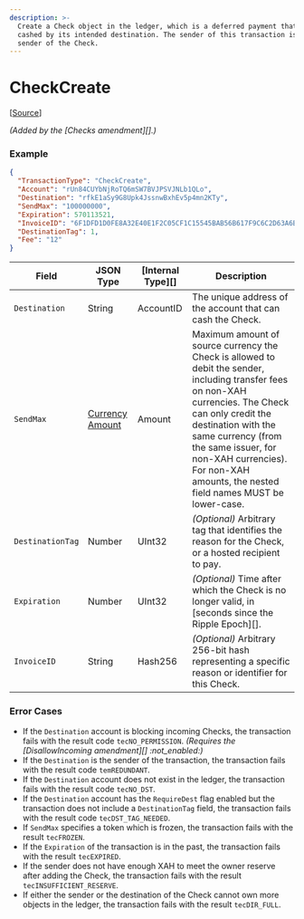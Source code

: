 ```yaml
---
description: >-
  Create a Check object in the ledger, which is a deferred payment that can be
  cashed by its intended destination. The sender of this transaction is the
  sender of the Check.
---
```


# CheckCreate

\[[Source](https://github.com/Xahau/xahaud/blob/dev/src/ripple/app/tx/impl/URIToken.cpp)]

_(Added by the \[Checks amendment]\[].)_

### Example

```json
{
  "TransactionType": "CheckCreate",
  "Account": "rUn84CUYbNjRoTQ6mSW7BVJPSVJNLb1QLo",
  "Destination": "rfkE1aSy9G8Upk4JssnwBxhEv5p4mn2KTy",
  "SendMax": "100000000",
  "Expiration": 570113521,
  "InvoiceID": "6F1DFD1D0FE8A32E40E1F2C05CF1C15545BAB56B617F9C6C2D63A6B704BEF59B",
  "DestinationTag": 1,
  "Fee": "12"
}
```

| Field            | JSON Type                                                                                                                          | \[Internal Type]\[] | Description                                                                                                                                                                                                                                                                                                 |
| ---------------- | ---------------------------------------------------------------------------------------------------------------------------------- | ------------------- | ----------------------------------------------------------------------------------------------------------------------------------------------------------------------------------------------------------------------------------------------------------------------------------------------------------- |
| `Destination`    | String                                                                                                                             | AccountID           | The unique address of the account that can cash the Check.                                                                                                                                                                                                                                                  |
| `SendMax`        | [Currency Amount](https://docs.xahau.network/technical/protocol-reference/data-types/currency-formats#specifying-currency-amounts) | Amount              | Maximum amount of source currency the Check is allowed to debit the sender, including transfer fees on non-XAH currencies. The Check can only credit the destination with the same currency (from the same issuer, for non-XAH currencies). For non-XAH amounts, the nested field names MUST be lower-case. |
| `DestinationTag` | Number                                                                                                                             | UInt32              | _(Optional)_ Arbitrary tag that identifies the reason for the Check, or a hosted recipient to pay.                                                                                                                                                                                                          |
| `Expiration`     | Number                                                                                                                             | UInt32              | _(Optional)_ Time after which the Check is no longer valid, in \[seconds since the Ripple Epoch]\[].                                                                                                                                                                                                        |
| `InvoiceID`      | String                                                                                                                             | Hash256             | _(Optional)_ Arbitrary 256-bit hash representing a specific reason or identifier for this Check.                                                                                                                                                                                                            |

### Error Cases

* If the `Destination` account is blocking incoming Checks, the transaction fails with the result code `tecNO_PERMISSION`. _(Requires the \[DisallowIncoming amendment]\[] :not\_enabled:)_
* If the `Destination` is the sender of the transaction, the transaction fails with the result code `temREDUNDANT`.
* If the `Destination` account does not exist in the ledger, the transaction fails with the result code `tecNO_DST`.
* If the `Destination` account has the `RequireDest` flag enabled but the transaction does not include a `DestinationTag` field, the transaction fails with the result code `tecDST_TAG_NEEDED`.
* If `SendMax` specifies a token which is frozen, the transaction fails with the result `tecFROZEN`.
* If the `Expiration` of the transaction is in the past, the transaction fails with the result `tecEXPIRED`.
* If the sender does not have enough XAH to meet the owner reserve after adding the Check, the transaction fails with the result `tecINSUFFICIENT_RESERVE`.
* If either the sender or the destination of the Check cannot own more objects in the ledger, the transaction fails with the result `tecDIR_FULL`.
